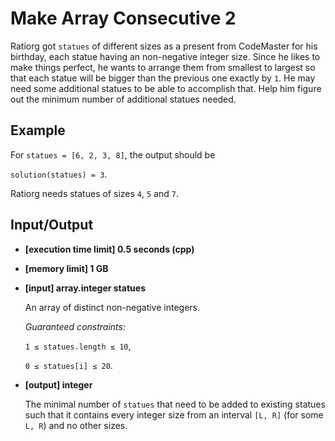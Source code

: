 # Make Array Consecutive 2

Ratiorg got `statues` of different sizes as a present from CodeMaster for his birthday, each statue having an non-negative integer size. Since he likes to make things perfect, he wants to arrange them from smallest to largest so that each statue will be bigger than the previous one exactly by `1`. He may need some additional statues to be able to accomplish that. Help him figure out the minimum number of additional statues needed.

## Example

For `statues = [6, 2, 3, 8]`, the output should be

`solution(statues) = 3`.

Ratiorg needs statues of sizes `4`, `5` and `7`.

## Input/Output

- **[execution time limit] 0.5 seconds (cpp)**
- **[memory limit] 1 GB**
- **[input] array.integer statues**

    An array of distinct non-negative integers.

    *Guaranteed constraints:*

    `1 ≤ statues.length ≤ 10`,

    `0 ≤ statues[i] ≤ 20`.

- **[output] integer**

    The minimal number of `statues` that need to be added to existing statues such that it contains every integer size from an interval `[L, R]` (for some `L, R`) and no other sizes.
